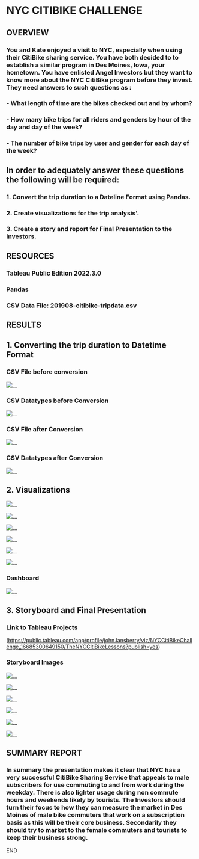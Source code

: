# NYC CITIBIKE CHALLENGE

## OVERVIEW

### You and Kate enjoyed a visit to NYC, especially when using their CitiBike sharing service. You have both decided to to establish a similar program in Des Moines, Iowa, your hometown.  You have enlisted Angel Investors but they want to know more about the NYC CitiBike program before they invest.  They need answers to such questions as :

###  - What length of time are the bikes checked out and by whom?

###  - How many bike trips for all riders and genders by hour of the day and day of the week?

###  - The number of bike trips by user and gender for each day of the week?

## In order to adequately answer these questions the following will be required:

### 1. Convert the trip duration to a Dateline Format using Pandas.

### 2. Create visualizations for the trip analysis'.

### 3. Create a story and report for Final Presentation to the Investors.

## RESOURCES

### Tableau Public Edition 2022.3.0

### Pandas

### CSV Data File: 201908-citibike-tripdata.csv

## RESULTS

## 1. Converting the trip duration to Datetime Format

### CSV File before conversion

![__](https://github.com/Johnnytoobadman/bikesharing/blob/main/NYC_Citibike_Challenge/Images/NYC-Citibike-data-before.png)

### CSV Datatypes before Conversion

![__](https://github.com/Johnnytoobadman/bikesharing/blob/main/NYC_Citibike_Challenge/Images/NYC-Citibike%20-datatypes-before.png)

### CSV File after Conversion

![__](https://github.com/Johnnytoobadman/bikesharing/blob/main/NYC_Citibike_Challenge/Images/NYC_Citibike-data-after.png)

### CSV Datatypes after Conversion

![__](https://github.com/Johnnytoobadman/bikesharing/blob/main/NYC_Citibike_Challenge/Images/NYC-Citibike-datatypes-after.png)

## 2. Visualizations

![__](https://github.com/Johnnytoobadman/bikesharing/blob/main/NYC_Citibike_Challenge/Images/1WKS.png)

![__](https://github.com/Johnnytoobadman/bikesharing/blob/main/NYC_Citibike_Challenge/Images/2WKS.png)

![__](https://github.com/Johnnytoobadman/bikesharing/blob/main/NYC_Citibike_Challenge/Images/3WKS.png)

![__](https://github.com/Johnnytoobadman/bikesharing/blob/main/NYC_Citibike_Challenge/Images/4WKS.png)

![__](https://github.com/Johnnytoobadman/bikesharing/blob/main/NYC_Citibike_Challenge/Images/5WKS.png)

![__](https://github.com/Johnnytoobadman/bikesharing/blob/main/NYC_Citibike_Challenge/Images/6WKS.png)

### Dashboard

![__](https://github.com/Johnnytoobadman/bikesharing/blob/main/NYC_Citibike_Challenge/Images/dashboard.png)

## 3. Storyboard and Final Presentation

### Link to Tableau Projects

(https://public.tableau.com/app/profile/john.lansberry/viz/NYCCitiBikeChallenge_16685300649150/TheNYCCitiBikeLessons?publish=yes)

### Storyboard Images

![__](https://github.com/Johnnytoobadman/bikesharing/blob/main/NYC_Citibike_Challenge/Images/Story1.png)

![__](https://github.com/Johnnytoobadman/bikesharing/blob/main/NYC_Citibike_Challenge/Images/Story2.png)

![__](https://github.com/Johnnytoobadman/bikesharing/blob/main/NYC_Citibike_Challenge/Images/Story3.png)

![__](https://github.com/Johnnytoobadman/bikesharing/blob/main/NYC_Citibike_Challenge/Images/Story4.png)

![__](https://github.com/Johnnytoobadman/bikesharing/blob/main/NYC_Citibike_Challenge/Images/Story5.png)

![__](https://github.com/Johnnytoobadman/bikesharing/blob/main/NYC_Citibike_Challenge/Images/Story6.png)

## SUMMARY REPORT

### In summary the presentation makes it clear that NYC has a very successful CitiBike Sharing Service that appeals to male subscribers for use commuting to and from work during the weekday.  There is also lighter usage during non commute hours and weekends likely by tourists. The Investors should turn their focus to how they can measure the market in Des Moines of male bike commuters that work on a subscription basis as this will be their core business.  Secondarily they should try to market to the female commuters and tourists to keep their business strong.

END
